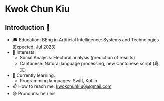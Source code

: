 # Kwok Chun Kiu
<!-- A detailed resume can be found above. -->

## Introduction 👋

- 🎓 Education: BEng in Artificial Intelligence: Systems and Technologies (Expected: Jul 2023)
- 🔭 Interests: 
  - Social Analysis: Electoral analysis (prediction of results)
  - Cantonese: Natural language processing, new Cantonese script (粵文)
- 🌱 Currently learning:
  - Programming languages: Swift, Kotlin
- 📫 How to reach me: kwokchunkiu6@gmail.com
- 😄 Pronouns: he / his

<!--
**kwokck6/kwokck6** is a ✨ _special_ ✨ repository because its `README.md` (this file) appears on your GitHub profile.

Here are some ideas to get you started:

- 🔭 I’m currently working on ...
- 🌱 I’m currently learning ...
- 👯 I’m looking to collaborate on ...
- 🤔 I’m looking for help with ...
- 💬 Ask me about ...
- 📫 How to reach me: ...
- 😄 Pronouns: ...
- ⚡ Fun fact: ...
-->
